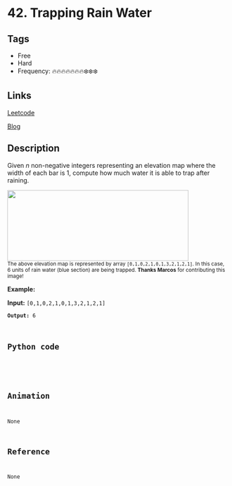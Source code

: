 # 42. Trapping Rain Water

## Tags

- Free
- Hard
- Frequency: :fire::fire::fire::fire::fire::fire::fire::snowflake::snowflake::snowflake:

## Links

[Leetcode](https://leetcode.com/problems/trapping-rain-water/description/)

[Blog](http://206.81.6.248:12306/leetcode/trapping-rain-water/description)

## Description

Given <em>n</em> non-negative integers representing an elevation map where the width of each bar is 1, compute how much water it is able to trap after raining.

<img src="https://assets.leetcode.com/uploads/2018/10/22/rainwatertrap.png" style="width: 412px; height: 161px;"/><br/>
<small>The above elevation map is represented by array <code>[0,1,0,2,1,0,1,3,2,1,2,1]</code>. In this case, 6 units of rain water (blue section) are being trapped. <strong>Thanks Marcos</strong> for contributing this image!</small>

<strong>Example:</strong>

<strong>Input:</strong> <code>[0,1,0,2,1,0,1,3,2,1,2,1]  
<strong>Output:</strong> 6

## Python code

```python

```

## Animation

None

## Reference

None
